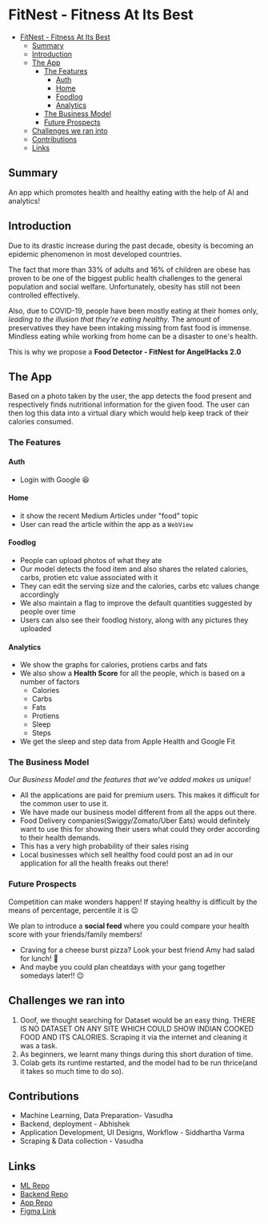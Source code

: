 # FitNest - Fitness At Its Best

- [FitNest - Fitness At Its Best](#fitnest---fitness-at-its-best)
  - [Summary](#summary)
  - [Introduction](#introduction)
  - [The App](#the-app)
    - [The Features](#the-features)
      - [Auth](#auth)
      - [Home](#home)
      - [Foodlog](#foodlog)
      - [Analytics](#analytics)
    - [The Business Model](#the-business-model)
    - [Future Prospects](#future-prospects)
  - [Challenges we ran into](#challenges-we-ran-into)
  - [Contributions](#contributions)
  - [Links](#links)

## Summary
An app which promotes health and healthy eating with the help of AI and analytics!
## Introduction
Due to its drastic increase during the past decade, obesity is becoming an epidemic
phenomenon in most developed countries. 

The fact that more than 33% of adults and 16% of children are obese has proven to 
be one of the biggest public health challenges to the general  population and social 
welfare. Unfortunately, obesity has still not been controlled effectively.

Also, due to COVID-19, people have been mostly eating at their homes only, *leading
to the illusion that they’re eating healthy*. The amount of preservatives they have
been intaking missing from fast food is immense. Mindless eating while working from
home can be a disaster to one's health.

This is why we propose a **Food Detector - FitNest for AngelHacks 2.0**

## The App
Based on a photo taken by the user, the app detects the food present and respectively
finds nutritional information for the given food. The user can then log this data into
a virtual diary which would help keep track of their calories consumed.

### The Features

#### Auth
* Login with Google 😆
#### Home
* it show the recent Medium Articles under "food" topic
* User can read the article within the app as a `WebView`

#### Foodlog
* People can upload photos of what they ate
* Our model detects the food item and also shares the related calories, carbs, protien etc value associated with it
* They can edit the serving size and the calories, carbs etc values change accordingly
* We also maintain a flag to improve the default quantities suggested by people over time
* Users can also see their foodlog history, along with any pictures they uploaded

#### Analytics
* We show the graphs for calories, protiens carbs and fats
* We also show a **Health Score** for all the people, which is based on a number of factors
  * Calories
  * Carbs 
  * Fats
  * Protiens
  * Sleep
  * Steps
* We get the sleep and step data from Apple Health and Google Fit

### The Business Model
*Our Business Model and the features that we've added makes us unique!*

* All the applications are paid for premium users. This makes it difficult for the common user to use it.
* We have made our business model different from all the apps out there. 
* Food Delivery companies(Swiggy/Zomato/Uber Eats) would definitely want to use this for showing their users 
what could they order according to their health demands. 
* This has a very high probability of their sales rising 
* Local businesses which sell healthy food could post an ad in our application for all the health freaks out there!

### Future Prospects
Competition can make wonders happen!  If staying healthy is difficult by the means of percentage, 
percentile it is 😉

We plan to introduce a **social feed** where you could compare your health score with your friends/family members!
* Craving for a cheese burst pizza? Look your best friend Amy had salad for lunch! 👀
* And maybe you could plan cheatdays with your gang together somedays later!! 😉


## Challenges we ran into
1. Ooof, we thought searching for Dataset would be an easy thing. THERE IS NO DATASET ON ANY SITE WHICH COULD 
SHOW INDIAN COOKED FOOD AND ITS CALORIES.  Scraping it via the internet and cleaning it was a task.
2. As beginners, we learnt many things during this short duration of time.
3. Colab gets its runtime restarted, and the model had to be run thrice(and it takes so much time to do so).


## Contributions
* Machine Learning, Data Preparation- Vasudha 
* Backend, deployment - Abhishek
* Application Development, UI Designs, Workflow - Siddhartha Varma
* Scraping & Data collection - Vasudha

## Links
* [ML Repo](https://github.com/FitNest-Fitness-at-its-Best/Machine-Learning)
* [Backend Repo](https://github.com/FitNest-Fitness-at-its-Best/Backend)
* [App Repo](https://github.com/FitNest-Fitness-at-its-Best/app)
* [Figma Link](https://www.figma.com/file/Ywmx3rJWdPNaqqPJLntwDW/Fitnest?node-id=0%3A1&frame-preset-name=iPhone%2011%20Pro%20Max)

